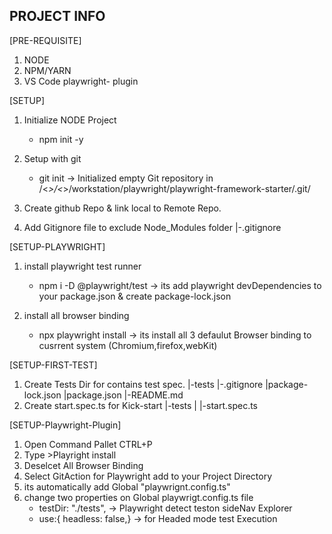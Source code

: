 ## PROJECT INFO

[PRE-REQUISITE]

1. NODE
2. NPM/YARN
3. VS Code playwright- plugin

[SETUP]

1. Initialize NODE Project

   - npm init -y

2. Setup with git

   - git init -> Initialized empty Git repository in /<_>/<_>/workstation/playwright/playwright-framework-starter/.git/

3. Create github Repo & link local to Remote Repo.

4. Add Gitignore file to exclude Node_Modules folder
   |-.gitignore

[SETUP-PLAYWRIGHT]

1. install playwright test runner

   - npm i -D @playwright/test -> its add playwright devDependencies to your package.json & create package-lock.json

2. install all browser binding
   - npx playwright install -> its install all 3 defaulut Browser binding to cusrrent system (Chromium,firefox,webKit)

[SETUP-FIRST-TEST]

1. Create Tests Dir for contains test spec.
   |-tests
   |-.gitignore
   |package-lock.json
   |package.json
   |-README.md
2. Create start.spec.ts for Kick-start
   |-tests
   | |-start.spec.ts

[SETUP-Playwright-Plugin]

1. Open Command Pallet CTRL+P
2. Type >Playright install
3. Deselcet All Browser Binding
4. Select GitAction for Playwright add to your Project Directory
5. its automatically add Global "playwrignt.config.ts"
6. change two properties on Global playwrigt.config.ts file
   - testDir: "./tests", -> Playwright detect teston sideNav Explorer
   - use:{ headless: false,} -> for Headed mode test Execution
